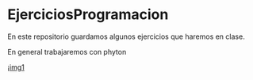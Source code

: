 # EjerciciosProgramacion
 
 En este repositorio guardamos algunos ejercicios que haremos en clase.
 
 En general trabajaremos con phyton
 
 ¡[img1](https://upload.wikimedia.org/wikipedia/commons/thumb/c/c3/Python-logo-notext.svg/1200px-Python-logo-notext.svg.png)
 
 
 
 
